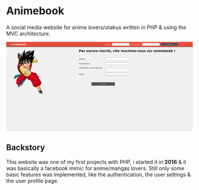 # Animebook

A social media website for anime lovers/otakus written in PHP & using the MVC architecture.

![screenshot](screenshot.png)

## Backstory

This website was one of my first projects with PHP, i started it in **2016** & it was basically a facebook mimic for anime/mangas lovers. Still only some basic features was implemented, like the authentication, the user settings & the user profile page.
